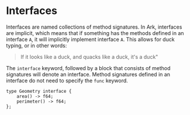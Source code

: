 # Interfaces
Interfaces are named collections of method signatures. In Ark, interfaces are implicit,
which means that if something has the methods defined in an interface `A`, it will
implicitly implement interface `A`. This allows for duck typing, or in
other words: 

> If it looks like a duck, and quacks like a duck, it's a duck"

The `interface` keyword, followed by a block that consists of method signatures
will denote an interface. Method signatures defined in an interface do not 
need to specify the `func` keyword.

```
type Geometry interface {
    area() -> f64;
    perimeter() -> f64;
};
```
